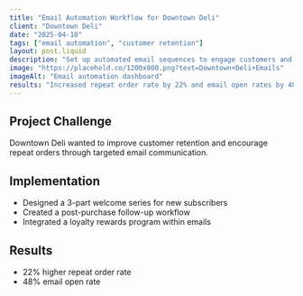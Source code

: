 ```yaml
---
title: "Email Automation Workflow for Downtown Deli"
client: "Downtown Deli"
date: "2025-04-10"
tags: ["email automation", "customer retention"]
layout: post.liquid
description: "Set up automated email sequences to engage customers and drive repeat business for a downtown deli."
image: "https://placehold.co/1200x800.png?text=Downtown+Deli+Emails"
imageAlt: "Email automation dashboard"
results: "Increased repeat order rate by 22% and email open rates by 48%."
---
```


## Project Challenge

Downtown Deli wanted to improve customer retention and encourage repeat orders through targeted email communication.

## Implementation

- Designed a 3-part welcome series for new subscribers
- Created a post-purchase follow-up workflow
- Integrated a loyalty rewards program within emails

## Results

- 22% higher repeat order rate
- 48% email open rate
